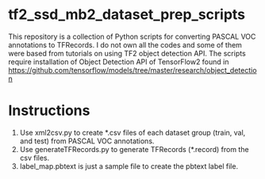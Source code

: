 # tf2_ssd_mb2_dataset_prep_scripts
This repository is a collection of Python scripts for converting PASCAL VOC annotations to TFRecords. I do not own all the codes and some of them were based from tutorials on using TF2 object detection API. The scripts require installation of Object Detection API of TensorFlow2 found in https://github.com/tensorflow/models/tree/master/research/object_detection

# Instructions
1. Use xml2csv.py to create *.csv files of each dataset group (train, val, and test) from PASCAL VOC annotations.
2. Use generateTFRecords.py to generate TFRecords (*.record) from the csv files.
3. label_map.pbtext is just a sample file to create the pbtext label file.